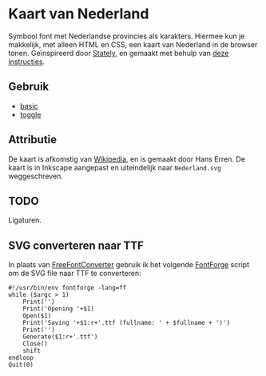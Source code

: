 # Kaart van Nederland

Symbool font met Nederlandse provincies als karakters. Hiermee kun je
makkelijk, met alleen HTML en CSS, een kaart van Nederland in de browser
tonen. Geïnspireerd door [Stately](https://github.com/intridea/stately), en gemaakt
met behulp van [deze instructies](http://www.intridea.com/blog/2012/4/24/symbol-font).

## Gebruik

*  [basic](http://robertklep.github.com/kaart-van-nederland/demos/simple.html)
*  [toggle](http://robertklep.github.com/kaart-van-nederland/demos/toggle.html)

## Attributie

De kaart is afkomstig van [Wikipedia](http://nl.wikipedia.org/wiki/Bestand:Karte_der_Provinzen_\(Niederlande\)_-_nl.svg),
en is gemaakt door Hans Erren. De kaart is in Inkscape aangepast en uiteindelijk naar `Nederland.svg` weggeschreven.

## TODO

Ligaturen.

## SVG converteren naar TTF

In plaats van [FreeFontConverter](http://www.freefontconverter.com/)
gebruik ik het volgende [FontForge](http://fontforge.org/) script om de SVG
file naar TTF te converteren:

```
#!/usr/bin/env fontforge -lang=ff
while ($argc > 1)
    Print('')
    Print('Opening '+$1)
    Open($1)
    Print('Saving '+$1:r+'.ttf (fullname: ' + $fullname + ')')
    Print('')
    Generate($1:r+'.ttf')
    Close()
    shift
endloop
Quit(0)
```
